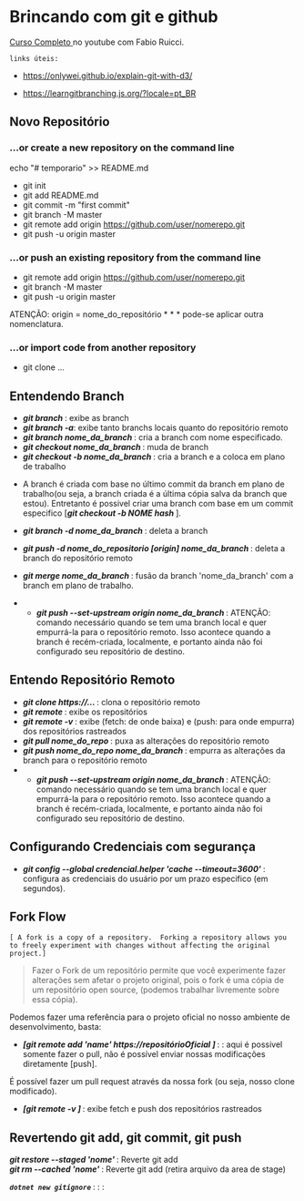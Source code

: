 # Brincando com git e github

 <a href="https://www.youtube.com/playlist?list=PLvS2JoIlSA4DCmp7pbXXuZEUb5E-IDb-K"> Curso Completo </a> no youtube com Fabio Ruicci.

 `links úteis:` 
 - https://onlywei.github.io/explain-git-with-d3/

 - https://learngitbranching.js.org/?locale=pt_BR


## Novo Repositório
### ...or create a new repository on the command line
echo "# temporario" >> README.md
- git init
- git add README.md
- git commit -m "first commit"
- git branch -M master
- git remote add origin https://github.com/user/nomerepo.git
- git push -u origin master
### …or push an existing repository from the command line
- git remote add origin https://github.com/user/nomerepo.git
- git branch -M master
- git push -u origin master

ATENÇÃO: origin = nome_do_repositório * * * pode-se aplicar outra nomenclatura.
### …or import code from another repository
- git clone ...


## Entendendo Branch
-  <b><i> git branch </i></b>: exibe as branch 
-  <b><i> git branch -a</i></b>: exibe tanto branchs locais quanto do repositório remoto
-  <b><i>git branch nome_da_branch </i></b>: cria a branch com nome especificado.
-  <b><i>git checkout nome_da_branch </i></b>: muda de branch
-  <b><i>git checkout -b nome_da_branch </i></b>: cria a branch e a coloca em plano de trabalho 

* A branch é criada com base no último commit da branch em plano de trabalho(ou seja, a branch criada é a última cópia salva da branch que estou). Entretanto é possivel criar uma branch com base em um commit especifico [<b><i>git checkout -b NOME hash </i></b>].

-  <b><i>git branch -d nome_da_branch </i></b>: deleta a branch
-  <b><i>git push -d nome_do_repositorio [*origin*] nome_da_branch </i></b>: deleta a branch do repositório remoto 

-  <b><i>git merge nome_da_branch </i></b>: fusão da branch 'nome_da_branch' com a branch em plano de trabalho. 

- - <b><i> git push --set-upstream origin nome_da_branch </i></b>: ATENÇÃO: comando necessário quando se tem uma branch local e quer empurrá-la para o repositório remoto. Isso acontece quando a branch é recém-criada, localmente, e portanto ainda não foi configurado seu repositório de destino.

## Entendo Repositório Remoto

-  <b><i> git clone https://... </i></b>: clona o repositório remoto
-  <b><i> git remote </i></b>: exibe os repositórios
-  <b><i> git remote -v </i></b>: exibe (fetch: de onde baixa) e (push: para onde empurra) dos repositórios rastreados
-  <b><i> git pull nome_do_repo </i></b>: puxa as alterações do repositório remoto
-  <b><i> git push nome_do_repo nome_da_branch </i></b>: empurra as alterações da branch para o repositório remoto
- - <b><i> git push --set-upstream origin nome_da_branch </i></b>: ATENÇÃO: comando necessário quando se tem uma branch local e quer empurrá-la para o repositório remoto. Isso acontece quando a branch é recém-criada, localmente, e portanto ainda não foi configurado seu repositório de destino.


## Configurando Credenciais com segurança

-   <b><i> git config --global credencial.helper 'cache --timeout=3600' </i></b>: configura as credenciais do usuário por um prazo especifico (em segundos).

## Fork Flow

`[ A fork is a copy of a repository. 
Forking a repository allows you to freely experiment with changes without affecting the original project.]`


> Fazer o Fork de um repositório permite que você experimente fazer alterações sem afetar o projeto original, pois o fork é uma cópia de um repositório open source, (podemos trabalhar livremente sobre essa cópia).

Podemos fazer uma referência para o projeto oficial no nosso ambiente de desenvolvimento, basta: 

- <b><i> [git remote add 'name' https://repositórioOficial ]  </i></b>: : aqui é possivel somente fazer o pull, não é possível enviar nossas modificações diretamente [push]. 

É possível fazer um pull request através da nossa fork (ou seja, nosso clone modificado).


- <b><i> [git remote -v ] </i></b> : exibe fetch e push dos repositórios rastreados  

## Revertendo git add, git commit, git push

 <b><i> git restore --staged 'nome' </i></b> : Reverte git add  
<b><i> git rm --cached 'nome' </i></b> : Reverte git add  (retira arquivo da area de stage)


<b><i> `dotnet new gitignore`  </i></b>:
<b><i> </i></b>:
<b><i> </i></b>:
